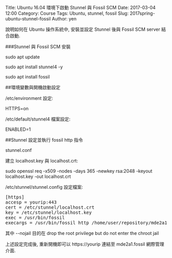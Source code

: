Title: Ubuntu 16.04 環境下啟動 Stunnel 與 Fossil SCM
Date: 2017-03-04 12:00
Category: Course
Tags: Ubuntu, stunnel, fossil
Slug: 2017spring-ubuntu-stunnel-fossil
Author: yen

說明如何在 Ubuntu 操作系統中, 安裝並設定 Stunnel 後與 Fossil SCM server 結合啟動.

<!-- PELICAN_END_SUMMARY -->

###Stunnel 與 Fossil SCM 安裝

sudo apt update

sudo apt install stunnel4 -y

sudo apt install fossil

##環境變數與開機啟動設定

/etc/environment 設定:

 HTTPS=on

/etc/default/stunnel4 檔案設定:

ENABLED=1

##Stunnel 設定並執行 fossil http 指令

stunnel.conf

建立 localhost.key 與 localhost.crt:

sudo openssl req -x509 -nodes -days 365 -newkey rsa:2048 -keyout localhost.key -out localhost.crt

/etc/stunnel/stunnel.config 設定檔案:

<pre class="brush: jscript">
[https]
accesp = yourip:443
cert = /etc/stunnel/localhost.crt
key = /etc/stunnel/localhost.key
exec = /usr/bin/fossil
execargs = /usr/bin/fossil http /home/user/repository/mde2a1.fossil -- https --nojail
</pre>

其中 --nojail 目的在 drop the root privilege but do not enter the chroot jail

上述設定完成後, 重新開機即可以 https://yourip 連結至 mde2a1.fossil 網際管理介面.